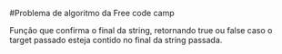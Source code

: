 #Problema de algoritmo da Free code camp

Função que confirma o final da string, retornando true ou false caso
o target passado esteja contido no final da string passada.